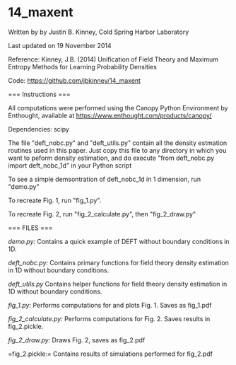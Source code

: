 14_maxent
=========
Written by by Justin B. Kinney, Cold Spring Harbor Laboratory

Last updated on 19 November 2014 

Reference: 
    Kinney, J.B. (2014) Unification of Field Theory and Maximum Entropy Methods for Learning Probability Densities
    
Code: https://github.com/jbkinney/14_maxent

=== Instructions ===

All computations were performed using the Canopy Python Environment by Enthought, available at https://www.enthought.com/products/canopy/ 

Dependencies: scipy

The file "deft_nobc.py" and "deft_utils.py" contain all the density estmation routines used in this paper. Just copy this file to any directory in which you want to peform density estimation, and do execute "from deft\_nobc.py import deft\_nobc\_1d" in your Python script

To see a simple demsontration of deft_nobc_1d in 1 dimension, run "demo.py"

To recreate Fig. 1, run "fig_1.py".

To recreate Fig. 2, run "fig_2_calculate.py", then "fig_2_draw.py"

=== FILES ===

*demo.py:*
  Contains a quick example of DEFT without boundary conditions in 1D. 

*deft_nobc.py:*
	Contains primary functions for field theory density estimation in 1D without boundary conditions. 
	
*deft_utils.py*
  Contains helper functions for field theory density estimation in 1D without boundary conditions.

*fig_1.py:*
	Performs computations for and plots Fig. 1. Saves as fig_1.pdf
	
*fig_2_calculate.py:*
	Performs computations for Fig. 2. Saves results in fig_2.pickle.
	
*fig_2_draw.py:*
	Draws Fig. 2, saves as fig_2.pdf
	
=fig_2.pickle:=
  Contains results of simulations performed for fig_2.pdf
